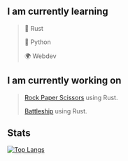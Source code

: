 ## I am currently learning


> 🦀 Rust
> 
> 🐍 Python
> 
> 🌍 Webdev

## I am currently working on

>
> [Rock Paper Scissors](https://github.com/crippa1337/rock-paper-scissors) using Rust.
>
> [Battleship](https://github.com/crippa1337/battleship) using Rust.
>

## Stats
[![Top Langs](https://github-readme-stats.vercel.app/api/top-langs/?username=crippa1337&layout=compact&theme=transparent&border_radius=0)](https://github.com/anuraghazra/github-readme-stats)


